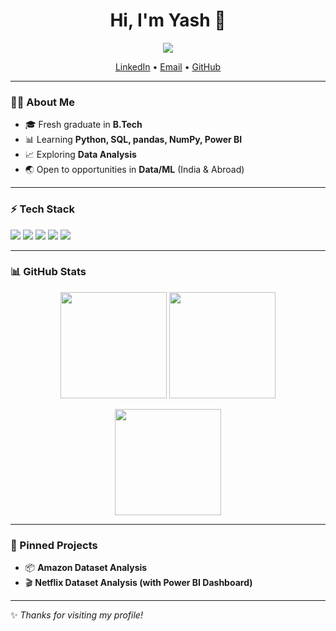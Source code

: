 <h1 align="center">Hi, I'm Yash 👋</h1>

<p align="center">
  <img src="https://readme-typing-svg.herokuapp.com?size=22&duration=3000&color=36BCF7&center=true&vCenter=true&width=500&lines=Data+Analyst;ML+Enthusiast;Pythonista;SQL+%26+Pandas+Learner;Power+BI+Explorer;Always+learning+new+things;Video+Editor" />
</p>

<p align="center">
  <a href="https://www.linkedin.com/in/raghuvanshi-yash">LinkedIn</a> •
  <a href="mailto:yashraghu1406@gmail.com">Email</a> •
  <a href="https://github.com/azxigen">GitHub</a>
</p>

---

### 🧑‍💻 About Me
- 🎓 Fresh graduate in **B.Tech**
- 📊 Learning **Python, SQL, pandas, NumPy, Power BI**
- 📈 Exploring **Data Analysis**
- 🌏 Open to opportunities in **Data/ML** (India & Abroad)

---

### ⚡ Tech Stack
<p>
  <img src="https://img.shields.io/badge/Python-3.x-blue" />
  <img src="https://img.shields.io/badge/SQL-PostgreSQL-informational" />
  <img src="https://img.shields.io/badge/pandas-data%20analysis-success" />
  <img src="https://img.shields.io/badge/Numpy-linear%20algebra-orange" />
  <img src="https://img.shields.io/badge/PowerBI-Data%20Visualization-yellow" />
</p>

---

### 📊 GitHub Stats

<p align="center">
  <img src="https://github-readme-stats.vercel.app/api?username=azxigen&show_icons=true&theme=tokyonight" height="170"/>
  <img src="https://github-readme-stats.vercel.app/api/top-langs/?username=azxigen&layout=compact&theme=tokyonight" height="170"/>
</p>

<p align="center">
  <img src="https://github-readme-streak-stats.herokuapp.com/?user=azxigen&theme=tokyonight" height="170"/>
</p>

---

### 📌 Pinned Projects
- 📦 **Amazon Dataset Analysis**  
- 🎬 **Netflix Dataset Analysis (with Power BI Dashboard)**  

---

✨ *Thanks for visiting my profile!*  
